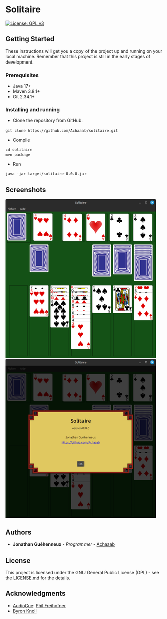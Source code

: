 # Solitaire
[![License: GPL v3](https://img.shields.io/badge/License-GPLv3-blue.svg)](https://www.gnu.org/licenses/gpl-3.0)

## Getting Started
These instructions will get you a copy of the project up and running on your local machine.
Remember that this project is still in the early stages of development.

### Prerequisites
* Java 17+
* Maven 3.8.1+
* Git 2.34.1+

### Installing and running
* Clone the repository from GitHub:
```shell
git clone https://github.com/Achaaab/solitaire.git
```
* Compile
```shell
cd solitaire
mvn package
```
* Run
```shell
java -jar target/solitaire-0.0.0.jar
```

## Screenshots
<img src="data/screenshots/gameplay.png" width="480" alt="gameplay screenshot"/>
<img src="data/screenshots/about.png" width="480" alt="about screenshot"/>

## Authors
* **Jonathan Guéhenneux** - *Programmer* - [Achaaab](https://github.com/Achaaab)

## License
This project is licensed under the GNU General Public License (GPL) - see the [LICENSE.md](LICENSE.md) for the details.

## Acknowledgments
* [AudioCue](https://github.com/philfrei/AudioCue-maven): [Phil Freihofner](https://adonax.com/)
* [Byron Knoll](https://byronknoll.blogspot.com/2011/03/vector-playing-cards.html)

